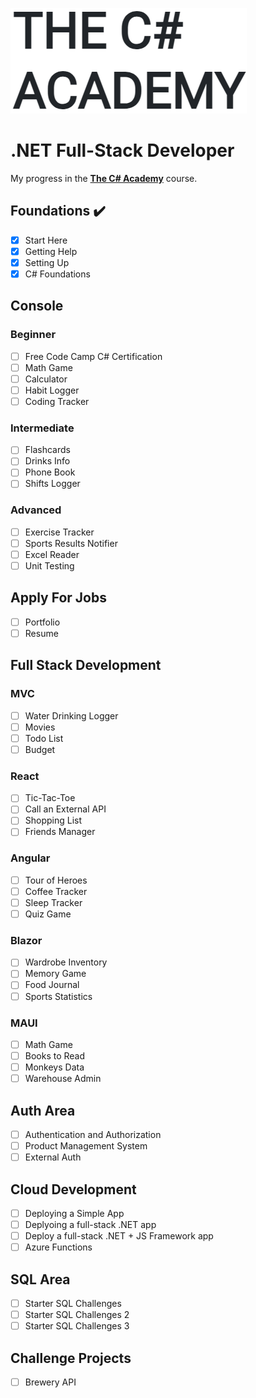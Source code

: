 ![.NET Full-Stack Developer - Thumbnail](Images/thumbnail.png)

# .NET Full-Stack Developer

My progress in the [**The C# Academy**](https://www.thecsharpacademy.com) course.

## Foundations :heavy_check_mark:

- [x] Start Here
- [x] Getting Help
- [x] Setting Up
- [x] C# Foundations

## Console

### Beginner

- [ ] Free Code Camp C# Certification
- [ ] Math Game
- [ ] Calculator
- [ ] Habit Logger
- [ ] Coding Tracker

### Intermediate

- [ ] Flashcards
- [ ] Drinks Info
- [ ] Phone Book
- [ ] Shifts Logger

### Advanced

- [ ] Exercise Tracker
- [ ] Sports Results Notifier
- [ ] Excel Reader
- [ ] Unit Testing

## Apply For Jobs

- [ ] Portfolio
- [ ] Resume

## Full Stack Development

### MVC

- [ ] Water Drinking Logger
- [ ] Movies
- [ ] Todo List
- [ ] Budget

### React

- [ ] Tic-Tac-Toe
- [ ] Call an External API
- [ ] Shopping List
- [ ] Friends Manager

### Angular

- [ ] Tour of Heroes
- [ ] Coffee Tracker
- [ ] Sleep Tracker
- [ ] Quiz Game

### Blazor

- [ ] Wardrobe Inventory
- [ ] Memory Game
- [ ] Food Journal
- [ ] Sports Statistics

### MAUI

- [ ] Math Game
- [ ] Books to Read
- [ ] Monkeys Data
- [ ] Warehouse Admin

## Auth Area

- [ ] Authentication and Authorization
- [ ] Product Management System
- [ ] External Auth

## Cloud Development

- [ ] Deploying a Simple App
- [ ] Deplyoing a full-stack .NET app
- [ ] Deploy a full-stack .NET + JS Framework app
- [ ] Azure Functions

## SQL Area

- [ ] Starter SQL Challenges
- [ ] Starter SQL Challenges 2
- [ ] Starter SQL Challenges 3

## Challenge Projects

- [ ] Brewery API